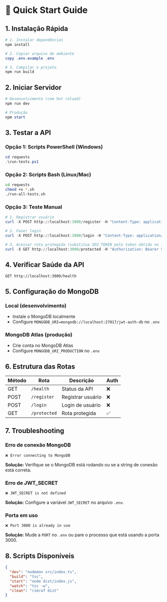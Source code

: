 # 🚀 Quick Start Guide

## 1. Instalação Rápida

```powershell
# 1. Instalar dependências
npm install

# 2. Copiar arquivo de ambiente
copy .env.example .env

# 3. Compilar o projeto
npm run build
```

## 2. Iniciar Servidor

```powershell
# Desenvolvimento (com hot reload)
npm run dev

# Produção
npm start
```

## 3. Testar a API

### Opção 1: Scripts PowerShell (Windows)
```powershell
cd requests
.\run-tests.ps1
```

### Opção 2: Scripts Bash (Linux/Mac)
```bash
cd requests
chmod +x *.sh
./run-all-tests.sh
```

### Opção 3: Teste Manual
```powershell
# 1. Registrar usuário
curl -X POST http://localhost:3000/register -H "Content-Type: application/json" -d '{"name":"João","email":"joao@email.com","password":"senha123"}'

# 2. Fazer login
curl -X POST http://localhost:3000/login -H "Content-Type: application/json" -d '{"email":"joao@email.com","password":"senha123"}'

# 3. Acessar rota protegida (substitua SEU_TOKEN pelo token obtido no login)
curl -X GET http://localhost:3000/protected -H "Authorization: Bearer SEU_TOKEN"
```

## 4. Verificar Saúde da API

```
GET http://localhost:3000/health
```

## 5. Configuração do MongoDB

### Local (desenvolvimento)
- Instale o MongoDB localmente
- Configure `MONGODB_URI=mongodb://localhost:27017/jwt-auth-db` no `.env`

### MongoDB Atlas (produção)
- Crie conta no MongoDB Atlas
- Configure `MONGODB_URI_PRODUCTION` no `.env`

## 6. Estrutura das Rotas

| Método | Rota | Descrição | Auth |
|--------|------|-----------|------|
| GET | `/health` | Status da API | ❌ |
| POST | `/register` | Registrar usuário | ❌ |
| POST | `/login` | Login de usuário | ❌ |
| GET | `/protected` | Rota protegida | ✅ |

## 7. Troubleshooting

### Erro de conexão MongoDB
```
❌ Error connecting to MongoDB
```
**Solução:** Verifique se o MongoDB está rodando ou se a string de conexão está correta.

### Erro de JWT_SECRET
```
❌ JWT_SECRET is not defined
```
**Solução:** Configure a variável `JWT_SECRET` no arquivo `.env`.

### Porta em uso
```
❌ Port 3000 is already in use
```
**Solução:** Mude a `PORT` no `.env` ou pare o processo que está usando a porta 3000.

## 8. Scripts Disponíveis

```json
{
  "dev": "nodemon src/index.ts",
  "build": "tsc",
  "start": "node dist/index.js",
  "watch": "tsc -w",
  "clean": "rimraf dist"
}
```
